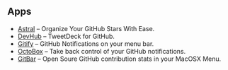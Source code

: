 ## Apps

+ [Astral](https://astralapp.com/) – Organize Your GitHub Stars With Ease.
+ [DevHub](https://devhubapp.com/) – TweetDeck for GitHub.
+ [Gitify](https://GitHub.com/ekonstantinidis/gitify) – GitHub Notifications on your menu bar.
+ [OctoBox](https://octoboxjs.io/) – Take back control of your GitHub notifications.
+ [GitBar](https://GitHub.com/Shikkic/gitbar#gitbar) – Open Soure GitHub contribution stats in your MacOSX Menu.